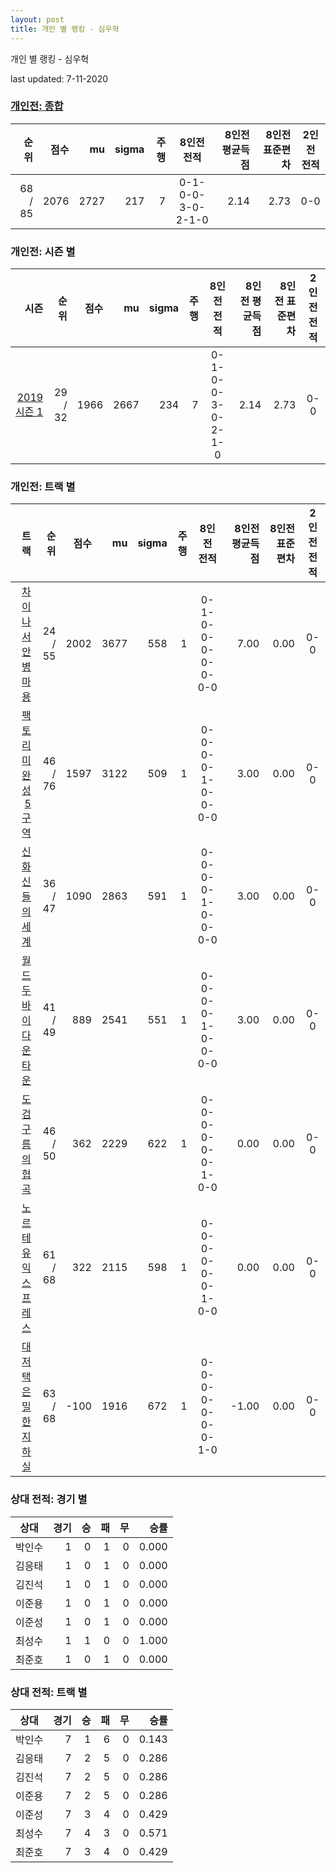 ```yaml
---
layout: post
title: 개인 별 랭킹 - 심우혁
---
```



개인 별 랭킹 - 심우혁


last updated: 7-11-2020

### [개인전: 종합](../singles-full)

| 순위 | 점수 | mu | sigma | 주행 | 8인전 전적 | 8인전 평균득점 | 8인전 표준편차 | 2인전 전적 |
|---:|---:|---:|---:|---:|:---:|---:|---:|:---:|
| 68 / 85 | 2076 | 2727 | 217 | 7 | 0-1-0-0-3-0-2-1-0 | 2.14 | 2.73 | 0-0 |

### 개인전: 시즌 별

| 시즌 | 순위 | 점수 | mu | sigma | 주행 | 8인전 전적 | 8인전 평균득점 | 8인전 표준편차 | 2인전 전적 |
|---:|---:|---:|---:|---:|---:|:---:|---:|---:|:---:|
| [2019 시즌 1](../singles-s2019_1) | 29 / 32 | 1966 | 2667 | 234 | 7 |  0-1-0-0-3-0-2-1-0 | 2.14 | 2.73 | 0-0 |

### 개인전: 트랙 별

| 트랙 | 순위 | 점수 | mu | sigma | 주행 | 8인전 전적 | 8인전 평균득점 | 8인전 표준편차 | 2인전 전적 |
|---:|---:|---:|---:|---:|---:|:---:|---:|---:|:---:|
| [차이나 서안 병마용](../byeongma) | 24 / 55 | 2002 | 3677 | 558 | 1 | 0-1-0-0-0-0-0-0-0 | 7.00 | 0.00 | 0-0 |
| [팩토리 미완성 5구역](../district5) | 46 / 76 | 1597 | 3122 | 509 | 1 | 0-0-0-0-1-0-0-0-0 | 3.00 | 0.00 | 0-0 |
| [신화 신들의 세계](../shinsegye) | 36 / 47 | 1090 | 2863 | 591 | 1 | 0-0-0-0-1-0-0-0-0 | 3.00 | 0.00 | 0-0 |
| [월드 두바이 다운타운](../dubai) | 41 / 49 | 889 | 2541 | 551 | 1 | 0-0-0-0-1-0-0-0-0 | 3.00 | 0.00 | 0-0 |
| [도검 구름의 협곡](../hyupgog) | 46 / 50 | 362 | 2229 | 622 | 1 | 0-0-0-0-0-0-1-0-0 | 0.00 | 0.00 | 0-0 |
| [노르테유 익스프레스](../noex) | 61 / 68 | 322 | 2115 | 598 | 1 | 0-0-0-0-0-0-1-0-0 | 0.00 | 0.00 | 0-0 |
| [대저택 은밀한 지하실](../jeotaek) | 63 / 68 | -100 | 1916 | 672 | 1 | 0-0-0-0-0-0-0-1-0 | -1.00 | 0.00 | 0-0 |

### 상대 전적: 경기 별

| 상대 | 경기 | 승 | 패 | 무 | 승률 |
|:---:|---:|---:|---:|---:|---:|
| 박인수 | 1 | 0 | 1 | 0 | 0.000 |
| 김응태 | 1 | 0 | 1 | 0 | 0.000 |
| 김진석 | 1 | 0 | 1 | 0 | 0.000 |
| 이준용 | 1 | 0 | 1 | 0 | 0.000 |
| 이준성 | 1 | 0 | 1 | 0 | 0.000 |
| 최성수 | 1 | 1 | 0 | 0 | 1.000 |
| 최준호 | 1 | 0 | 1 | 0 | 0.000 |

### 상대 전적: 트랙 별

| 상대 | 경기 | 승 | 패 | 무 | 승률 |
|:---:|---:|---:|---:|---:|---:|
| 박인수 | 7 | 1 | 6 | 0 | 0.143 |
| 김응태 | 7 | 2 | 5 | 0 | 0.286 |
| 김진석 | 7 | 2 | 5 | 0 | 0.286 |
| 이준용 | 7 | 2 | 5 | 0 | 0.286 |
| 이준성 | 7 | 3 | 4 | 0 | 0.429 |
| 최성수 | 7 | 4 | 3 | 0 | 0.571 |
| 최준호 | 7 | 3 | 4 | 0 | 0.429 |
